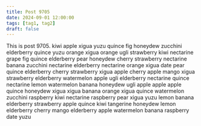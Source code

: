 ```yaml
---
title: Post 9705
date: 2024-09-01 12:00:00
tags: [tag1, tag2]
draft: false
---
```

This is post 9705.
kiwi
apple
xigua
yuzu
quince
fig
honeydew
zucchini
elderberry
quince
yuzu
orange
xigua
orange
ugli
strawberry
kiwi
nectarine
grape
fig
quince
elderberry
pear
honeydew
cherry
strawberry
nectarine
banana
zucchini
nectarine
elderberry
nectarine
orange
xigua
date
pear
quince
elderberry
cherry
strawberry
xigua
apple
cherry
apple
mango
xigua
strawberry
elderberry
watermelon
apple
ugli
elderberry
nectarine
quince
nectarine
lemon
watermelon
banana
honeydew
ugli
apple
apple
apple
quince
honeydew
xigua
xigua
banana
orange
xigua
quince
watermelon
zucchini
raspberry
kiwi
nectarine
raspberry
pear
xigua
yuzu
lemon
banana
elderberry
strawberry
apple
quince
kiwi
tangerine
honeydew
lemon
elderberry
cherry
mango
elderberry
apple
watermelon
banana
raspberry
date
yuzu
